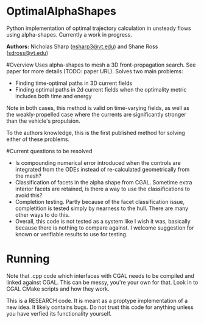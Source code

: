 OptimalAlphaShapes
==================

Python implementation of optimal trajectory calculation in unsteady flows using alpha-shapes. Currently a work in progress.

**Authors:** Nicholas Sharp (nsharp3@vt.edu) and Shane Ross (sdross@vt.edu)

#Overview
Uses alpha-shapes to mesh a 3D front-propagation search. See paper for more details (TODO: paper URL). Solves two main problems:

* Finding time-optimal paths in 3D current fields
* Finding optimal paths in 2d current fields when the optimality metric includes both time and energy

Note in both cases, this method is valid on time-varying fields, as well as the weakly-propelled case where the currents are significantly stronger than the vehicle's propulsion.

To the authors knowledge, this is the first published method for solving either of these problems.

#Current questions to be resolved
* Is compounding numerical error introduced when the controls are integrated from the ODEs instead of re-calculated geometrically from the mesh?
* Classification of facets in the alpha shape from CGAL. Sometime extra interior facets are retained, is there a way to use the classifications to avoid this?
* Completion testing. Partly because of the facet classification issue, completition is tested simply by nearness to the hull. There are many other ways to do this.
* Overall, this code is not tested as a system like I wish it was, basically because there is nothing to compare against. I welcome suggestion for known or verifiable results to use for testing.

# Running
Note that .cpp code which interfaces with CGAL needs to be compiled and linked against CGAL. This can be messy, you're your own for that. Look in to CGAL CMake scripts and how they work.

This is a RESEARCH code. It is meant as a proptype implementation of a new idea. It likely contains bugs. Do not trust this code for anything unless you have verfied its functionality yourself.
